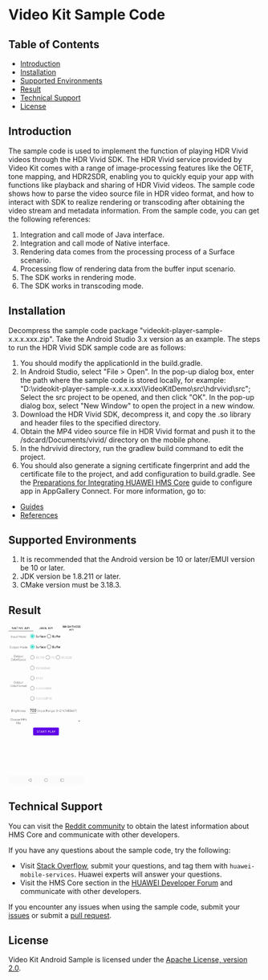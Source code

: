 # Video Kit Sample Code

## Table of Contents
* [Introduction](#Introduction)
* [Installation](#Installation)
* [Supported Environments](#Supported-Environments)
* [Result](#Result)
* [Technical Support](#Technical-Support)
* [License](#License)

## Introduction
   The sample code is used to implement the function of playing HDR Vivid videos through the HDR Vivid SDK.
   The HDR Vivid service provided by Video Kit comes with a range of image-processing features like the OETF, tone mapping, and HDR2SDR, enabling you to quickly equip your app with functions like playback and sharing of HDR Vivid videos.
   The sample code shows how to parse the video source file in HDR video format, and how to interact with SDK to realize rendering or transcoding after obtaining the video stream and metadata information.
   From the sample code, you can get the following references:
   1. Integration and call mode of Java interface.
   2. Integration and call mode of Native interface.
   3. Rendering data comes from the processing process of a Surface scenario.
   4. Processing flow of rendering data from the buffer input scenario.
   5. The SDK works in rendering mode.
   6. The SDK works in transcoding mode.

## Installation
   Decompress the sample code package "videokit-player-sample-x.x.x.xxx.zip".
Take the Android Studio 3.x version as an example. The steps to run the HDR Vivid SDK sample code are as follows:

   1. You should modify the applicationId in the build.gradle.
   2. In Android Studio, select "File > Open". In the pop-up dialog box, enter the path where the sample code is stored locally, for example: "D:\videokit-player-sample-x.x.x.xxx\VideoKitDemo\src\hdrvivid\src";
      Select the src project to be opened, and then click "OK". In the pop-up dialog box, select "New Window" to open the project in a new window.
   3. Download the HDR Vivid SDK, decompress it, and copy the .so library and header files to the specified directory.
   4. Obtain the MP4 video source file in HDR Vivid format and push it to the /sdcard/Documents/vivid/ directory on the mobile phone.
   5. In the hdrvivid directory, run the gradlew build command to edit the project.
   6. You should also generate a signing certificate fingerprint and add the certificate file to the project, and add configuration to build.gradle.
      See the [Preparations for Integrating HUAWEI HMS Core](https://developer.huawei.com/consumer/en/codelab/HMSPreparation/index.html) guide to configure app in AppGallery Connect.
      For more information, go to:

- [Guides](https://developer.huawei.com/consumer/en/doc/development/Media-Guides/introduction-0000001050439577?ha_source=hms1)
- [References](https://developer.huawei.com/consumer/en/doc/development/Media-References/video-description-0000001076873506?ha_source=hms1)

## Supported Environments
   1. It is recommended that the Android version be 10 or later/EMUI version be 10 or later.
   2. JDK version be 1.8.211 or later.
   3. CMake version must be 3.18.3.

## Result
   <img src="hdrvividsdk_result_1.jpg" width = 30% height = 30%>

## Technical Support
You can visit the [Reddit community](https://www.reddit.com/r/HuaweiDevelopers/) to obtain the latest information about HMS Core and communicate with other developers.

If you have any questions about the sample code, try the following:
- Visit [Stack Overflow](https://stackoverflow.com/questions/tagged/huawei-mobile-services?tab=Votes), submit your questions, and tag them with `huawei-mobile-services`. Huawei experts will answer your questions.
- Visit the HMS Core section in the [HUAWEI Developer Forum](https://forums.developer.huawei.com/forumPortal/en/home?fid=0101187876626530001?ha_source=hms1) and communicate with other developers.

If you encounter any issues when using the sample code, submit your [issues](https://github.com/HMS-Core/hms-video-demo-android/issues) or submit a [pull request](https://github.com/HMS-Core/hms-video-demo-android/pulls).

## License
   Video Kit Android Sample is licensed under the [Apache License, version 2.0](http://www.apache.org/licenses/LICENSE-2.0).
